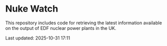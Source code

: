 # Nuke Watch

This repository includes code for retrieving the latest information available on the output of EDF nuclear power plants in the UK.

Last updated: 2025-10-31 17:11